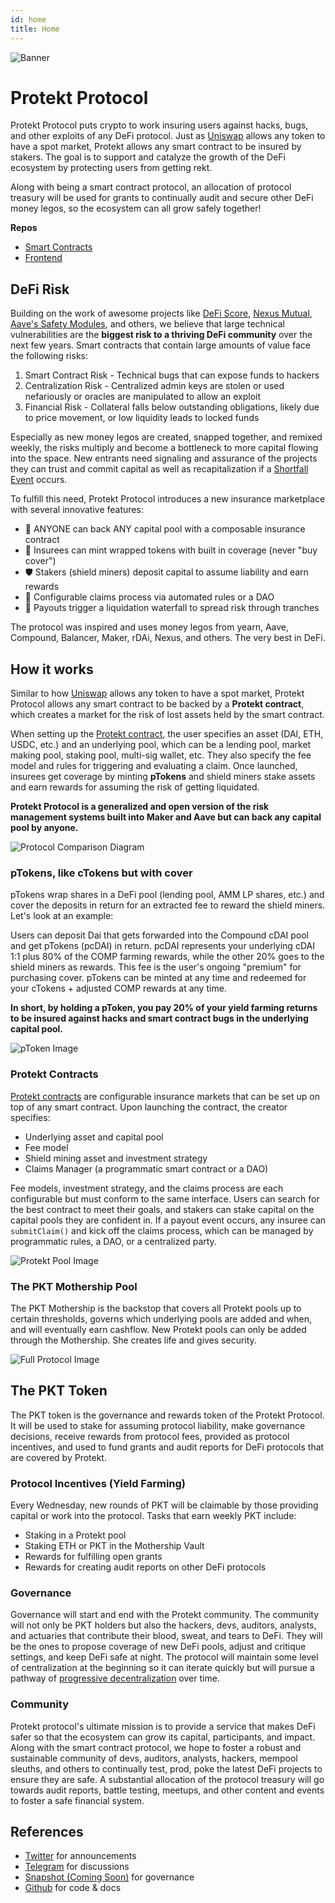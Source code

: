 ```yaml
---
id: home
title: Home
---
```


![Banner](/img/banner.jpg)

# Protekt Protocol
Protekt Protocol puts crypto to work insuring users against hacks, bugs, and other exploits of any DeFi protocol. Just as [Uniswap](https://uniswap.org/) allows any token to have a spot market, Protekt allows any smart contract to be insured by stakers. The goal is to support and catalyze the growth of the DeFi ecosystem by protecting users from getting rekt.

Along with being a smart contract protocol, an allocation of protocol treasury will be used for grants to continually audit and secure other DeFi money legos, so the ecosystem can all grow safely together!

**Repos**
* [Smart Contracts](https://github.com/corbinpage/protekt-protocol-contracts)
* [Frontend](https://github.com/corbinpage/protekt-fe)

## DeFi Risk
Building on the work of awesome projects like [DeFi Score](https://defiscore.io/), [Nexus Mutual](https://nexusmutual.io/), [Aave's Safety Modules](https://docs.aave.com/aavenomics/safety-module), and others, we believe that large technical vulnerabilities are the **biggest risk to a thriving DeFi community** over the next few years. Smart contracts that contain large amounts of value face the following risks:
1. Smart Contract Risk - Technical bugs that can expose funds to hackers
2. Centralization Risk - Centralized admin keys are stolen or used nefariously or oracles are manipulated to allow an exploit
3. Financial Risk - Collateral falls below outstanding obligations, likely due to price movement, or low liquidity leads to locked funds

Especially as new money legos are created, snapped together, and remixed weekly, the risks multiply and become a bottleneck to more capital flowing into the space. New entrants need signaling and assurance of the projects they can trust and commit capital as well as recapitalization if a [Shortfall Event](https://docs.aave.com/aavenomics/terminology#shortfall-event-se) occurs.

To fulfill this need, Protekt Protocol introduces a new insurance marketplace with several innovative features:
* 📜 ANYONE can back ANY capital pool with a composable insurance contract
* 💸 Insurees can mint wrapped tokens with built in coverage (never "buy cover")
* 🛡 Stakers (shield miners) deposit capital to assume liability and earn rewards
* 🔀 Configurable claims process via automated rules or a DAO
* 🏦 Payouts trigger a liquidation waterfall to spread risk through tranches

The protocol  was inspired and uses money legos from yearn, Aave, Compound, Balancer, Maker, rDAi, Nexus, and others. The very best in DeFi.

## How it works
Similar to how [Uniswap](https://uniswap.org/) allows any token to have a spot market, Protekt Protocol allows any smart contract to be backed by a **Protekt contract**, which creates a market for the risk of lost assets held by the smart contract.

When setting up the [Protekt contract](/docs/protektContracts.md), the user specifies an asset (DAI, ETH, USDC, etc.) and an underlying pool, which can be a lending pool, market making pool, staking pool, multi-sig wallet, etc. They also specify the fee model and rules for triggering and evaluating a claim. Once launched, insurees get coverage by minting **pTokens** and shield miners stake assets and earn rewards for assuming the risk of getting liquidated.

**Protekt Protocol is a generalized and open version of the risk management systems built into Maker and Aave but can back any capital pool by anyone.**

![Protocol Comparison Diagram](/img/ProtocolComparisonDiagram.png)

### pTokens, like cTokens but with cover
pTokens wrap shares in a DeFi pool (lending pool, AMM LP shares, etc.) and cover the deposits in return for an extracted fee to reward the shield miners. Let's look at an example:

Users can deposit Dai that gets forwarded into the Compound cDAI pool and get pTokens (pcDAI) in return. pcDAI represents your underlying cDAI 1:1 plus 80% of the COMP farming rewards, while the other 20% goes to the shield miners as rewards. This fee is the user's ongoing "premium" for purchasing cover. pTokens can be minted at any time and redeemed for your cTokens + adjusted COMP rewards at any time.

**In short, by holding a pToken, you pay 20% of your yield farming returns to be insured against hacks and smart contract bugs in the underlying capital pool.**

![pToken Image](/img/pTokenDiagram.png)

### Protekt Contracts
[Protekt contracts](/docs/protektContracts.md) are configurable insurance markets that can be set up on top of any smart contract. Upon launching the contract, the creator specifies:
* Underlying asset and capital pool
* Fee model
* Shield mining asset and investment strategy
* Claims Manager (a programmatic smart contract or a DAO)

Fee models, investment strategy, and the claims process are each configurable but must conform to the same interface. Users can search for the best contract to meet their goals, and stakers can stake capital on the capital pools they are confident in. If a payout event occurs, any insuree can `submitClaim()` and kick off the claims process, which can be managed by programmatic rules, a DAO, or a centralized party.

![Protekt Pool Image](/img/ProtektPool.png)

### The PKT Mothership Pool
The PKT Mothership is the backstop that covers all Protekt pools up to certain thresholds, governs which underlying pools are added and when, and will eventually earn cashflow. New Protekt pools can only be added through the Mothership. She creates life and gives security.

![Full Protocol Image](/img/ProtektProtocolDiagram.png)

## The PKT Token
The PKT token is the governance and rewards token of the Protekt Protocol. It will be used to stake for assuming protocol liability, make governance decisions, receive rewards from protocol fees, provided as protocol incentives, and used to fund grants and audit reports for DeFi protocols that are covered by Protekt.

### Protocol Incentives (Yield Farming)
Every Wednesday, new rounds of PKT will be claimable by those providing capital or work into the protocol. Tasks that earn weekly PKT include:
* Staking in a Protekt pool
* Staking ETH or PKT in the Mothership Vault
* Rewards for fulfilling open grants
* Rewards for creating audit reports on other DeFi protocols

### Governance
Governance will start and end with the Protekt community. The community will not only be PKT holders but also the hackers, devs, auditors, analysts, and actuaries that contribute their blood, sweat, and tears to DeFi. They will be the ones to propose coverage of new DeFi pools, adjust and critique settings, and keep DeFi safe at night. The protocol will maintain some level of centralization at the beginning so it can iterate quickly but will pursue a pathway of [progressive decentralization](https://a16z.com/2020/01/09/progressive-decentralization-crypto-product-management/) over time.

### Community
Protekt protocol's ultimate mission is to provide a service that makes DeFi safer so that the ecosystem can grow its capital, participants, and impact. Along with the smart contract protocol, we hope to foster a robust and sustainable community of devs, auditors, analysts, hackers, mempool sleuths, and others to continually test, prod, poke the latest DeFi projects to ensure they are safe. A substantial allocation of the protocol treasury will go towards audit reports, battle testing, meetups, and other content and events to foster a safe financial system.

## References
* [Twitter](https://twitter.com/protektprotocol) for announcements
* [Telegram](https://t.me/protektdefi) for discussions
* [Snapshot (Coming Soon)](/) for governance
* [Github](https://github.com/corbinpage/protekt-protocol-docs) for code & docs